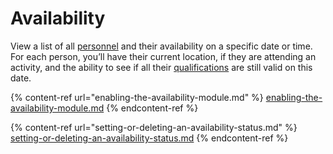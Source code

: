 # Availability

View a list of all [personnel](../members/) and their availability on a specific date or time. For each person, you’ll have their current location, if they are attending an activity, and the ability to see if all their [qualifications](../qualifications/) are still valid on this date.

{% content-ref url="enabling-the-availability-module.md" %}
[enabling-the-availability-module.md](enabling-the-availability-module.md)
{% endcontent-ref %}

{% content-ref url="setting-or-deleting-an-availability-status.md" %}
[setting-or-deleting-an-availability-status.md](setting-or-deleting-an-availability-status.md)
{% endcontent-ref %}



